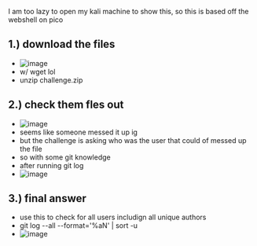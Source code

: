 I am too lazy to open my kali machine to show this, so this is based off the webshell on pico

1.) download the files
-
- ![image](https://github.com/TekTristan/cyber-rooms/assets/92371193/6946fa60-b48c-4650-bdaa-e4cc3593e0b3)
- w/ wget lol
- unzip challenge.zip

2.) check them fles out
-
- ![image](https://github.com/TekTristan/cyber-rooms/assets/92371193/a3527be0-1cdf-4c6c-acef-d624341fa6e8)
- seems like someone messed it up ig
- but the challenge is asking who was the user that could of messed up the file
- so with some git knowledge
- after running git log
- ![image](https://github.com/TekTristan/cyber-rooms/assets/92371193/8d5db314-2edc-4060-ba83-d7b9cdb965b4)

3.) final answer
-
- use this to check for all users includign all unique authors
- git log --all --format='%aN' | sort -u
- ![image](https://github.com/TekTristan/cyber-rooms/assets/92371193/bf096916-4bcf-45b2-8c5d-ad7a67409c94)

